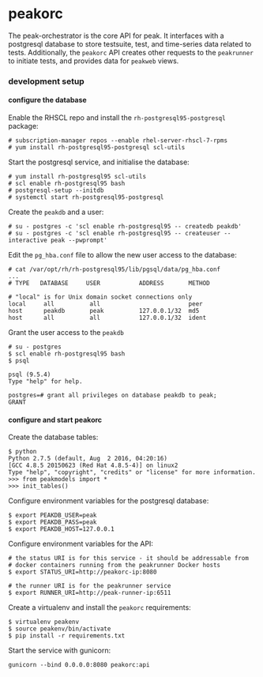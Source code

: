 # peakorc

The peak-orchestrator is the core API for peak. It interfaces with a postgresql database to store testsuite, test, and time-series data related to tests. Additionally, the `peakorc` API creates other requests to the `peakrunner` to initiate tests, and provides data for `peakweb` views.

### development setup

#### configure the database

Enable the RHSCL repo and install the `rh-postgresql95-postgresql` package:

```
# subscription-manager repos --enable rhel-server-rhscl-7-rpms
# yum install rh-postgresql95-postgresql scl-utils
```
Start the postgresql service, and initialise the database:

```
# yum install rh-postgresql95 scl-utils
# scl enable rh-postgresql95 bash
# postgresql-setup --initdb
# systemctl start rh-postgresql95-postgresql

```
Create the `peakdb` and a user:

```
# su - postgres -c 'scl enable rh-postgresql95 -- createdb peakdb'
# su - postgres -c 'scl enable rh-postgresql95 -- createuser --interactive peak --pwprompt'
```

Edit the `pg_hba.conf` file to allow the new user access to the database:

```
# cat /var/opt/rh/rh-postgresql95/lib/pgsql/data/pg_hba.conf
...
# TYPE   DATABASE     USER           ADDRESS       METHOD

# "local" is for Unix domain socket connections only
local     all          all                         peer
host      peakdb       peak          127.0.0.1/32  md5
host      all          all           127.0.0.1/32  ident
```
Grant the user access to the `peakdb`

```
# su - postgres
$ scl enable rh-postgresql95 bash
$ psql

psql (9.5.4)
Type "help" for help.

postgres=# grant all privileges on database peakdb to peak;
GRANT
```

#### configure and start peakorc

Create the database tables:

```
$ python
Python 2.7.5 (default, Aug  2 2016, 04:20:16) 
[GCC 4.8.5 20150623 (Red Hat 4.8.5-4)] on linux2
Type "help", "copyright", "credits" or "license" for more information.
>>> from peakmodels import *
>>> init_tables()
```

Configure environment variables for the postgresql database:

```
$ export PEAKDB_USER=peak
$ export PEAKDB_PASS=peak
$ export PEAKDB_HOST=127.0.0.1
```

Configure environment variables for the API:

```
# the status URI is for this service - it should be addressable from 
# docker containers running from the peakrunner Docker hosts
$ export STATUS_URI=http://peakorc-ip:8080

# the runner URI is for the peakrunner service
$ export RUNNER_URI=http://peak-runner-ip:6511
```

Create a virtualenv and install the `peakorc` requirements:

```
$ virtualenv peakenv
$ source peakenv/bin/activate
$ pip install -r requirements.txt
```

Start the service with gunicorn:

```
gunicorn --bind 0.0.0.0:8080 peakorc:api
```
